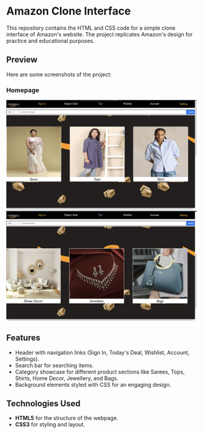 # Amazon Clone Interface

This repository contains the HTML and CSS code for a simple clone interface of Amazon's website. The project replicates Amazon's design for practice and educational purposes.

## Preview

Here are some screenshots of the project:

### Homepage
![Screenshot 1](./screenshort1.jpeg)
![Screenshot 2](./screenshot2.jpeg)

## Features

- Header with navigation links (Sign In, Today's Deal, Wishlist, Account, Settings).
- Search bar for searching items.
- Category showcase for different product sections like Sarees, Tops, Shirts, Home Decor, Jewellery, and Bags.
- Background elements styled with CSS for an engaging design.

## Technologies Used

- **HTML5** for the structure of the webpage.
- **CSS3** for styling and layout.



